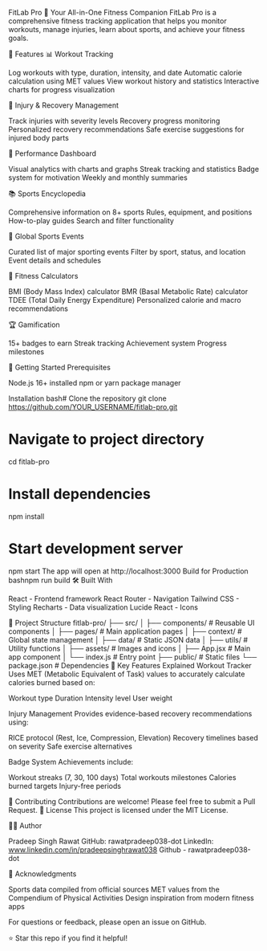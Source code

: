 FitLab Pro 💪
Your All-in-One Fitness Companion
FitLab Pro is a comprehensive fitness tracking application that helps you monitor workouts, manage injuries, learn about sports, and achieve your fitness goals.

🌟 Features
📊 Workout Tracking

Log workouts with type, duration, intensity, and date
Automatic calorie calculation using MET values
View workout history and statistics
Interactive charts for progress visualization

🏥 Injury & Recovery Management

Track injuries with severity levels
Recovery progress monitoring
Personalized recovery recommendations
Safe exercise suggestions for injured body parts

🎯 Performance Dashboard

Visual analytics with charts and graphs
Streak tracking and statistics
Badge system for motivation
Weekly and monthly summaries

📚 Sports Encyclopedia

Comprehensive information on 8+ sports
Rules, equipment, and positions
How-to-play guides
Search and filter functionality

📅 Global Sports Events

Curated list of major sporting events
Filter by sport, status, and location
Event details and schedules

🧮 Fitness Calculators

BMI (Body Mass Index) calculator
BMR (Basal Metabolic Rate) calculator
TDEE (Total Daily Energy Expenditure)
Personalized calorie and macro recommendations

🏆 Gamification

15+ badges to earn
Streak tracking
Achievement system
Progress milestones

🚀 Getting Started
Prerequisites

Node.js 16+ installed
npm or yarn package manager

Installation
bash# Clone the repository
git clone https://github.com/YOUR_USERNAME/fitlab-pro.git

# Navigate to project directory
cd fitlab-pro

# Install dependencies
npm install

# Start development server
npm start
The app will open at http://localhost:3000
Build for Production
bashnpm run build
🛠️ Built With

React - Frontend framework
React Router - Navigation
Tailwind CSS - Styling
Recharts - Data visualization
Lucide React - Icons

📁 Project Structure
fitlab-pro/
├── src/
│   ├── components/       # Reusable UI components
│   ├── pages/            # Main application pages
│   ├── context/          # Global state management
│   ├── data/             # Static JSON data
│   ├── utils/            # Utility functions
│   ├── assets/           # Images and icons
│   ├── App.jsx           # Main app component
│   └── index.js          # Entry point
├── public/               # Static files
└── package.json          # Dependencies
🎨 Key Features Explained
Workout Tracker
Uses MET (Metabolic Equivalent of Task) values to accurately calculate calories burned based on:

Workout type
Duration
Intensity level
User weight

Injury Management
Provides evidence-based recovery recommendations using:

RICE protocol (Rest, Ice, Compression, Elevation)
Recovery timelines based on severity
Safe exercise alternatives

Badge System
Achievements include:

Workout streaks (7, 30, 100 days)
Total workouts milestones
Calories burned targets
Injury-free periods

🤝 Contributing
Contributions are welcome! Please feel free to submit a Pull Request.
📝 License
This project is licensed under the MIT License.

👨‍💻 Author

Pradeep Singh Rawat
GitHub: rawatpradeep038-dot
LinkedIn: www.linkedin.com/in/pradeepsinghrawat038
Github - rawatpradeep038-dot


🙏 Acknowledgments

Sports data compiled from official sources
MET values from the Compendium of Physical Activities
Design inspiration from modern fitness apps

For questions or feedback, please open an issue on GitHub.


⭐ Star this repo if you find it helpful!
